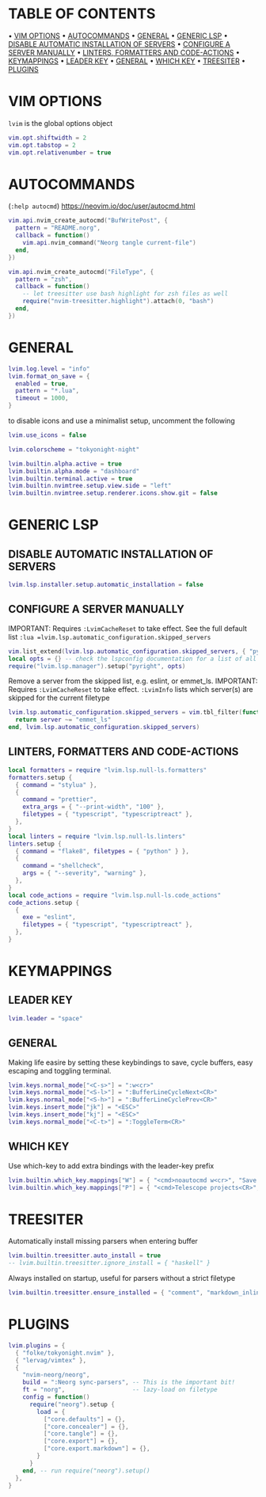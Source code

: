 



# TABLE OF CONTENTS

• [VIM OPTIONS](#vim-options)
• [AUTOCOMMANDS](#autocommands)
• [GENERAL](#general)
• [GENERIC LSP](#generic-lsp)
• [DISABLE AUTOMATIC INSTALLATION OF SERVERS](#disable-automatic-installation-of-servers)
• [CONFIGURE A SERVER MANUALLY](#configure-a-server-manually)
• [LINTERS, FORMATTERS AND CODE-ACTIONS](#linters-formatters-and-code-actions)
• [KEYMAPPINGS](#keymappings)
• [LEADER KEY](#leader-key)
• [GENERAL](#general)
• [WHICH KEY](#which-key)
• [TREESITER](#treesiter)
• [PLUGINS](#plugins)


# VIM OPTIONS

`lvim` is the global options object
```lua
vim.opt.shiftwidth = 2
vim.opt.tabstop = 2
vim.opt.relativenumber = true
```



# AUTOCOMMANDS

(`:help autocmd`) https://neovim.io/doc/user/autocmd.html

```lua
vim.api.nvim_create_autocmd("BufWritePost", {
  pattern = "README.norg",
  callback = function()
    vim.api.nvim_command("Neorg tangle current-file")
  end,
})
```

``` lua
vim.api.nvim_create_autocmd("FileType", {
  pattern = "zsh",
  callback = function()
    -- let treesitter use bash highlight for zsh files as well
    require("nvim-treesitter.highlight").attach(0, "bash")
  end,
})
```


# GENERAL

```lua
lvim.log.level = "info"
lvim.format_on_save = {
  enabled = true,
  pattern = "*.lua",
  timeout = 1000,
}
```

to disable icons and use a minimalist setup, uncomment the following
``` lua
lvim.use_icons = false
```

```lua
lvim.colorscheme = "tokyonight-night"

lvim.builtin.alpha.active = true
lvim.builtin.alpha.mode = "dashboard"
lvim.builtin.terminal.active = true
lvim.builtin.nvimtree.setup.view.side = "left"
lvim.builtin.nvimtree.setup.renderer.icons.show.git = false
```


# GENERIC LSP

## DISABLE AUTOMATIC INSTALLATION OF SERVERS


``` lua
lvim.lsp.installer.setup.automatic_installation = false
```


## CONFIGURE A SERVER MANUALLY

IMPORTANT: Requires `:LvimCacheReset` to take effect. See the full default list `:lua =lvim.lsp.automatic_configuration.skipped_servers`

``` lua
vim.list_extend(lvim.lsp.automatic_configuration.skipped_servers, { "pyright" })
local opts = {} -- check the lspconfig documentation for a list of all possible options
require("lvim.lsp.manager").setup("pyright", opts)
```

Remove a server from the skipped list, e.g. eslint, or emmet_ls. IMPORTANT: Requires `:LvimCacheReset` to take effect. `:LvimInfo` lists which server(s) are skipped for the current filetype

``` lua
lvim.lsp.automatic_configuration.skipped_servers = vim.tbl_filter(function(server)
  return server ~= "emmet_ls"
end, lvim.lsp.automatic_configuration.skipped_servers)
```


## LINTERS, FORMATTERS AND CODE-ACTIONS


``` lua
local formatters = require "lvim.lsp.null-ls.formatters"
formatters.setup {
  { command = "stylua" },
  {
    command = "prettier",
    extra_args = { "--print-width", "100" },
    filetypes = { "typescript", "typescriptreact" },
  },
}
local linters = require "lvim.lsp.null-ls.linters"
linters.setup {
  { command = "flake8", filetypes = { "python" } },
  {
    command = "shellcheck",
    args = { "--severity", "warning" },
  },
}
local code_actions = require "lvim.lsp.null-ls.code_actions"
code_actions.setup {
  {
    exe = "eslint",
    filetypes = { "typescript", "typescriptreact" },
  },
}
```


# KEYMAPPINGS

## LEADER KEY

```lua
lvim.leader = "space"
```


## GENERAL

Making life easire by setting these keybindings to save, cycle buffers, easy escaping and toggling terminal.

```lua
lvim.keys.normal_mode["<C-s>"] = ":w<cr>"
lvim.keys.normal_mode["<S-l>"] = ":BufferLineCycleNext<CR>"
lvim.keys.normal_mode["<S-h>"] = ":BufferLineCyclePrev<CR>"
lvim.keys.insert_mode["jk"] = "<ESC>"
lvim.keys.insert_mode["kj"] = "<ESC>"
lvim.keys.normal_mode["<C-t>"] = ":ToggleTerm<CR>"
```


## WHICH KEY

Use which-key to add extra bindings with the leader-key prefix

``` lua
lvim.builtin.which_key.mappings["W"] = { "<cmd>noautocmd w<cr>", "Save without formatting" }
lvim.builtin.which_key.mappings["P"] = { "<cmd>Telescope projects<CR>", "Projects" }
```


# TREESITER

Automatically install missing parsers when entering buffer
```lua
lvim.builtin.treesitter.auto_install = true
-- lvim.builtin.treesitter.ignore_install = { "haskell" }
```

Always installed on startup, useful for parsers without a strict filetype
``` lua
lvim.builtin.treesitter.ensure_installed = { "comment", "markdown_inline", "regex" }
```


# PLUGINS

```lua
lvim.plugins = {
  { "folke/tokyonight.nvim" },
  { "lervag/vimtex" },
  {
    "nvim-neorg/neorg",
    build = ":Neorg sync-parsers", -- This is the important bit!
    ft = "norg",                   -- lazy-load on filetype
    config = function()
      require("neorg").setup {
        load = {
          ["core.defaults"] = {},
          ["core.concealer"] = {},
          ["core.tangle"] = {},
          ["core.export"] = {},
          ["core.export.markdown"] = {},
        }
      }
    end, -- run require("neorg").setup()
  },
}
```
